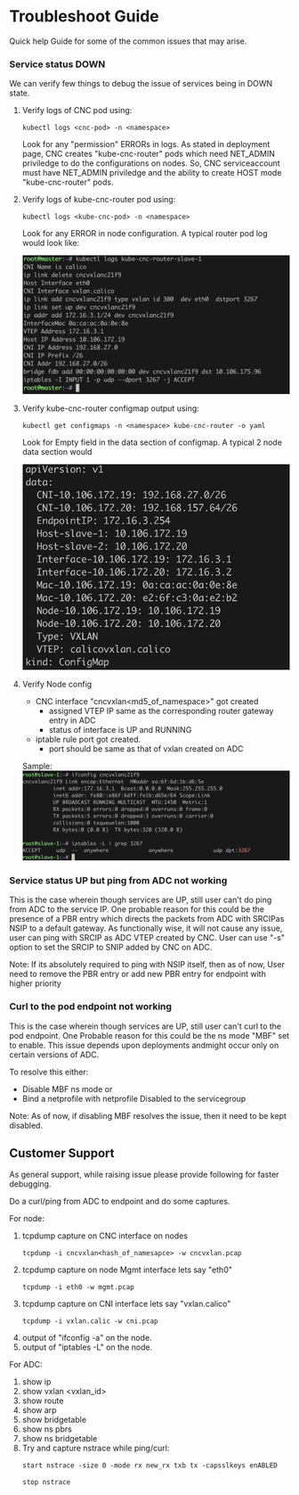 # Troubleshoot Guide

Quick help Guide for some of the common issues that may arise.

### Service status DOWN

We can verify few things to debug the issue of services being in DOWN state.

1. Verify logs of CNC pod using:

   ```
   kubectl logs <cnc-pod> -n <namespace>
   ```

   Look for any "permission" ERRORs in logs. As stated in deployment page, CNC creates "kube-cnc-router" pods    which need NET_ADMIN priviledge to do the configurations on nodes. So, CNC serviceaccount must have 
   NET_ADMIN priviledge and the ability to create HOST mode "kube-cnc-router" pods.

2. Verify logs of kube-cnc-router pod using:

   ```
   kubectl logs <kube-cnc-pod> -n <namespace>
   ```

   Look for any ERROR in node configuration. A typical router pod log would look like:

   ![Verification](../images/router-pod-log.png)

3. Verify kube-cnc-router configmap output using:

   ```
   kubectl get configmaps -n <namespace> kube-cnc-router -o yaml
   ```
   Look for Empty field in the data section of configmap. A typical 2 node data section would 

   ![Verification](../images/router-cmap-data.png)

4. Verify Node config
   - CNC interface "cncvxlan<md5_of_namespace>" got created
       - assigned VTEP IP same as the corresponding router gateway entry in ADC
       - status of interface is UP and RUNNING
   - iptable rule port got created.
       - port should be same as that of vxlan created on ADC

   Sample:
   ![Verification](../images/slave-1.png)
   

### Service status UP but ping from ADC not working

This is the case wherein though services are UP, still user can't do ping from ADC to the service IP. 
One probable reason for this could be the presence of a PBR entry which directs the packets from ADC with SRCIPas NSIP to a default gateway.
As functionally wise, it will not cause any issue, user can ping with SRCIP as ADC VTEP created by CNC. User can use "-s" option to set the SRCIP to SNIP added by CNC on ADC.

Note: If its absolutely required to ping with NSIP itself, then as of now, User need to remove the PBR entry or add new PBR entry for endpoint with higher priority

### Curl to the pod endpoint not working

This is the case wherein though services are UP, still user can't curl to the pod endpoint.
One Probable reason for this could be the ns mode "MBF" set to enable. This issue depends upon deployments andmight occur only on certain versions of ADC.

To resolve this either:
- Disable MBF ns mode
or
- Bind a netprofile with netprofile Disabled to the servicegroup

Note: As of now, if disabling MBF resolves the issue, then it need to be kept disabled.

## Customer Support

As general support, while raising issue please provide following for faster debugging.

Do a curl/ping from ADC to endpoint and do some captures.

For node:

1. tcpdump capture on CNC interface on nodes
   ```
   tcpdump -i cncvxlan<hash_of_namesapce> -w cncvxlan.pcap
   ```
2. tcpdump capture on node Mgmt interface lets say "eth0"
   ```
   tcpdump -i eth0 -w mgmt.pcap
   ```
3. tcpdump capture on CNI interface lets say "vxlan.calico"
   ```
   tcpdump -i vxlan.calic -w cni.pcap
   ```
4. output of "ifconfig -a" on the node.
5. output of "iptables -L" on the node.


For ADC:
1. show ip
2. show vxlan <vxlan_id>
3. show route
4. show arp
5. show bridgetable
6. show ns pbrs
7. show ns bridgetable
8. Try and capture nstrace while ping/curl:
   ```
   start nstrace -size 0 -mode rx new_rx txb tx -capsslkeys enABLED
   ```
   ```
   stop nstrace
   ```










